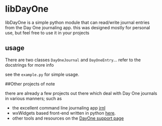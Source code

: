 # libDayOne

libDayOne is a simple python module that can read/write journal entries from the Day One journaling app.
this was designed mostly for personal use, but feel free to use it in your projects

## usage

There are two classes `DayOneJournal` and `DayOneEntry`...
refer to the docstrings for more info

see the `example.py` for simple usage.


##Other projects of note

there are already a few projects out there which deal with Day One journals in various manners; such as

* the excellent command line journaling app [jrnl](http://maebert.github.io/jrnl/)
* wxWidgets based front-end written in python [here](https://github.com/nitinthewiz/pyDayOne).
* other tools and resources on the [DayOne support page](http://dayoneapp.com/tools/)